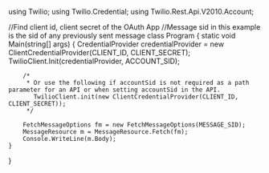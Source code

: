 using Twilio;
using Twilio.Credential;
using Twilio.Rest.Api.V2010.Account;

//Find client id, client secret of the OAuth App
//Message sid in this example is the sid of any previously sent message
class Program
{
    static void Main(string[] args)
    {
        CredentialProvider credentialProvider = new ClientCredentialProvider(CLIENT_ID, CLIENT_SECRET);
        TwilioClient.Init(credentialProvider, ACCOUNT_SID);

        /*
         * Or use the following if accountSid is not required as a path parameter for an API or when setting accountSid in the API.
           TwilioClient.init(new ClientCredentialProvider(CLIENT_ID, CLIENT_SECRET));
         */
        
        FetchMessageOptions fm = new FetchMessageOptions(MESSAGE_SID);
        MessageResource m = MessageResource.Fetch(fm);
        Console.WriteLine(m.Body);
    }
}
